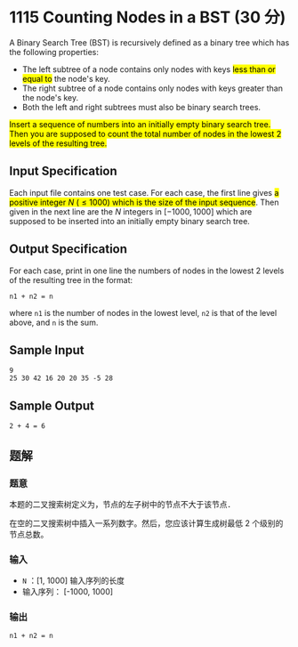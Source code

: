 # 1115 Counting Nodes in a BST (30 分)

A Binary Search Tree (BST) is recursively defined as a binary tree which has the following properties:

- The left subtree of a node contains only nodes with keys <mark>less than or equal to</mark> the node's key.
- The right subtree of a node contains only nodes with keys greater than the node's key.
- Both the left and right subtrees must also be binary search trees.

<mark>Insert a sequence of numbers into an initially empty binary search tree. Then you are supposed to count the total number of nodes in the lowest 2 levels of the resulting tree.</mark>

## Input Specification

Each input file contains one test case. For each case, the first line gives <mark>a positive integer $N$ ($\le 1000$) which is the size of the input sequence</mark>. Then given in the next line are the $N$ integers in $[−1000,1000]$ which are supposed to be inserted into an initially empty binary search tree.

## Output Specification

For each case, print in one line the numbers of nodes in the lowest 2 levels of the resulting tree in the format:

    n1 + n2 = n

where `n1` is the number of nodes in the lowest level, `n2` is that of the level above, and `n` is the sum.

## Sample Input

    9
    25 30 42 16 20 20 35 -5 28

## Sample Output

    2 + 4 = 6

## 题解

### 题意

本题的二叉搜索树定义为，节点的左子树中的节点不大于该节点．

在空的二叉搜索树中插入一系列数字。然后，您应该计算生成树最低 2 个级别的节点总数。

### 输入

- `N` ：[1, 1000] 输入序列的长度
- 输入序列： [-1000, 1000]

### 输出

    n1 + n2 = n
